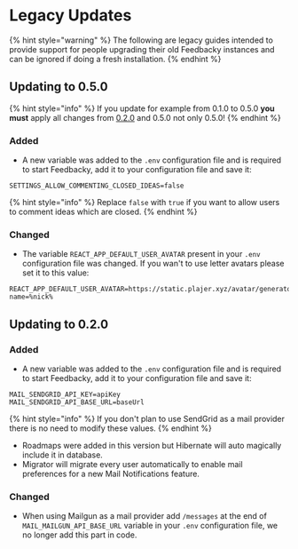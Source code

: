 # Legacy Updates

{% hint style="warning" %}
The following are legacy guides intended to provide support for people upgrading their old Feedbacky instances and can be ignored if doing a fresh installation.
{% endhint %}

## Updating to 0.5.0

{% hint style="info" %}
If you update for example from 0.1.0 to 0.5.0 **you must** apply all changes from [0.2.0](broken-reference) and 0.5.0 not only 0.5.0!
{% endhint %}

### Added

* A new variable was added to the `.env` configuration file and is required to start Feedbacky, add it to your configuration file and save it:

```
SETTINGS_ALLOW_COMMENTING_CLOSED_IDEAS=false
```

{% hint style="info" %}
Replace `false` with `true` if you want to allow users to comment ideas which are closed.
{% endhint %}

### Changed

* The variable `REACT_APP_DEFAULT_USER_AVATAR` present in your `.env` configuration file was changed. If you wan't to use letter avatars please set it to this value:

```
REACT_APP_DEFAULT_USER_AVATAR=https://static.plajer.xyz/avatar/generator.php?name=%nick%
```

## Updating to 0.2.0

### Added

* A new variable was added to the `.env` configuration file and is required to start Feedbacky, add it to your configuration file and save it:

```
MAIL_SENDGRID_API_KEY=apiKey
MAIL_SENDGRID_API_BASE_URL=baseUrl
```

{% hint style="info" %}
If you don't plan to use SendGrid as a mail provider there is no need to modify these values.
{% endhint %}

* Roadmaps were added in this version but Hibernate will auto magically include it in database.
* Migrator will migrate every user automatically to enable mail preferences for a new Mail Notifications feature.

### **Changed**

* When using Mailgun as a mail provider add `/messages` at the end of `MAIL_MAILGUN_API_BASE_URL` variable in your `.env` configuration file, we no longer add this part in code.
